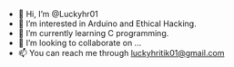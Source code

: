 - 👋 Hi, I’m @Luckyhr01
- 👀 I’m interested in Arduino and Ethical Hacking.
- 🌱 I’m currently learning C programming. 
- 💞️ I’m looking to collaborate on ...
- 📫 You can reach me through luckyhritik01@gmail.com

<!---
Luckyhr01/Luckyhr01 is a ✨ special ✨ repository because its `README.md` (this file) appears on your GitHub profile.
You can click the Preview link to take a look at your changes.
--->
